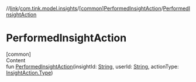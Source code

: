 //[link](../../index.md)/[com.tink.model.insights](../index.md)/[[common]PerformedInsightAction](index.md)/[PerformedInsightAction](-performed-insight-action.md)



# PerformedInsightAction  
[common]  
Content  
fun [PerformedInsightAction](-performed-insight-action.md)(insightId: [String](https://kotlinlang.org/api/latest/jvm/stdlib/kotlin/-string/index.html), userId: [String](https://kotlinlang.org/api/latest/jvm/stdlib/kotlin/-string/index.html), actionType: [InsightAction.Type](../[common]-insight-action/-type/index.md))  



